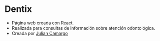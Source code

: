 # Dentix
* Página web creada con React.
* Realizada para consultas de información sobre atención odontológica.
* Creada por [Julian Camargo](https://github.com/julian87nicolas)